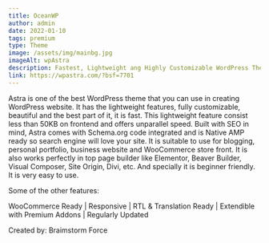 ```yaml
---
title: OceanWP
author: admin
date: 2022-01-10
tags: premium
type: Theme
image: /assets/img/mainbg.jpg
imageAlt: wpAstra
description: Fastest, Lightweight ang Highly Customizable WordPress Theme
link: https://wpastra.com/?bsf=7701
---
```



Astra is one of the best WordPress theme that you can use in creating WordPress website. It has the lightweight features, fully customizable, beautiful and the best part of it, it is fast. This lightweight feature consist less than 50KB on frontend and offers unparallel speed. Built with SEO in mind, Astra comes with Schema.org code integrated and is Native AMP ready so search engine will love your site. It is suitable to use for blogging, personal portfolio, business website and WooCommerce store front. It is also works perfectly in top page builder like Elementor, Beaver Builder, Visual Composer, Site Origin, Divi, etc. And specially it is beginner friendly. It is very easy to use. 

Some of the other features:

WooCommerce Ready | Responsive  | RTL & Translation Ready | Extendible with Premium Addons | Regularly Updated

Created by: Braimstorm Force